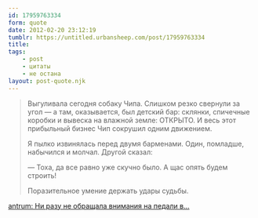 ```yaml
---
id: 17959763334
form: quote
date: 2012-02-20 23:12:19
tumblr: https://untitled.urbansheep.com/post/17959763334
title: 
tags:
    - post
    - цитаты
    - не остана
layout: post-quote.njk
---
```


<blockquote>
<p>Выгуливала сегодня собаку Чипа. Слишком резко свернули за угол — а там, оказывается, был детский бар: склянки, спичечные коробки и вывеска на влажной земле: ОТКРЫТО. И весь этот прибыльный бизнес Чип сокрушил одним движением.</p>

<p>Я пылко извинялась перед двумя барменами. Один, помладше, набычился и молчал. Другой сказал:</p>
<p>—&nbsp;Тоха, да все равно уже скучно было. А щас опять будем строить!</p>

<p>Поразительное умение держать удары судьбы.</p>
</blockquote>

<a href="http://antrum.livejournal.com/337616.html">antrum: Ни разу не обращала внимания на педали в&hellip;</a>

